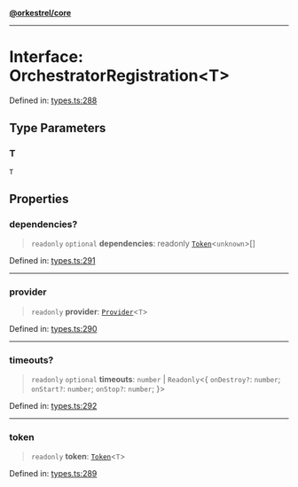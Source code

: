 [**@orkestrel/core**](../index.md)

***

# Interface: OrchestratorRegistration\<T\>

Defined in: [types.ts:288](https://github.com/orkestrel/core/blob/076093e61b67cd3d4198b173439f047ddbc97abc/src/types.ts#L288)

## Type Parameters

### T

`T`

## Properties

### dependencies?

> `readonly` `optional` **dependencies**: readonly [`Token`](../type-aliases/Token.md)\<`unknown`\>[]

Defined in: [types.ts:291](https://github.com/orkestrel/core/blob/076093e61b67cd3d4198b173439f047ddbc97abc/src/types.ts#L291)

***

### provider

> `readonly` **provider**: [`Provider`](../type-aliases/Provider.md)\<`T`\>

Defined in: [types.ts:290](https://github.com/orkestrel/core/blob/076093e61b67cd3d4198b173439f047ddbc97abc/src/types.ts#L290)

***

### timeouts?

> `readonly` `optional` **timeouts**: `number` \| `Readonly`\<\{ `onDestroy?`: `number`; `onStart?`: `number`; `onStop?`: `number`; \}\>

Defined in: [types.ts:292](https://github.com/orkestrel/core/blob/076093e61b67cd3d4198b173439f047ddbc97abc/src/types.ts#L292)

***

### token

> `readonly` **token**: [`Token`](../type-aliases/Token.md)\<`T`\>

Defined in: [types.ts:289](https://github.com/orkestrel/core/blob/076093e61b67cd3d4198b173439f047ddbc97abc/src/types.ts#L289)
